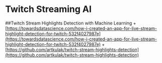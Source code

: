# Twitch Streaming AI

##Twitch Stream Highlights Detection with Machine Learning
+[https://towardsdatascience.com/how-i-created-an-app-for-live-stream-highlight-detection-for-twitch-532f4027987e](https://towardsdatascience.com/how-i-created-an-app-for-live-stream-highlight-detection-for-twitch-532f4027987e)
+[https://github.com/artkulak/twitch-stream-highlights-detection](https://github.com/artkulak/twitch-stream-highlights-detection)
